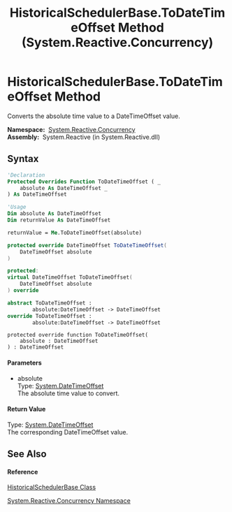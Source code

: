 ﻿---
title: HistoricalSchedulerBase.ToDateTimeOffset Method  (System.Reactive.Concurrency)
TOCTitle: ToDateTimeOffset Method
ms:assetid: M:System.Reactive.Concurrency.HistoricalSchedulerBase.ToDateTimeOffset(System.DateTimeOffset)
ms:mtpsurl: https://msdn.microsoft.com/en-us/library/system.reactive.concurrency.historicalschedulerbase.todatetimeoffset(v=VS.103)
ms:contentKeyID: 36069631
ms.date: 06/28/2011
mtps_version: v=VS.103
f1_keywords:
- System.Reactive.Concurrency.HistoricalSchedulerBase.ToDateTimeOffset
dev_langs:
- CSharp
- JScript
- VB
- FSharp
- c++
---

# HistoricalSchedulerBase.ToDateTimeOffset Method

Converts the absolute time value to a DateTimeOffset value.

**Namespace:**  [System.Reactive.Concurrency](hh229042\(v=vs.103\).md)  
**Assembly:**  System.Reactive (in System.Reactive.dll)

## Syntax

``` vb
'Declaration
Protected Overrides Function ToDateTimeOffset ( _
    absolute As DateTimeOffset _
) As DateTimeOffset
```

``` vb
'Usage
Dim absolute As DateTimeOffset
Dim returnValue As DateTimeOffset

returnValue = Me.ToDateTimeOffset(absolute)
```

``` csharp
protected override DateTimeOffset ToDateTimeOffset(
    DateTimeOffset absolute
)
```

``` c++
protected:
virtual DateTimeOffset ToDateTimeOffset(
    DateTimeOffset absolute
) override
```

``` fsharp
abstract ToDateTimeOffset : 
        absolute:DateTimeOffset -> DateTimeOffset 
override ToDateTimeOffset : 
        absolute:DateTimeOffset -> DateTimeOffset 
```

``` jscript
protected override function ToDateTimeOffset(
    absolute : DateTimeOffset
) : DateTimeOffset
```

#### Parameters

  - absolute  
    Type: [System.DateTimeOffset](https://msdn.microsoft.com/en-us/library/Bb341783)  
    The absolute time value to convert.  

#### Return Value

Type: [System.DateTimeOffset](https://msdn.microsoft.com/en-us/library/Bb341783)  
The corresponding DateTimeOffset value.  

## See Also

#### Reference

[HistoricalSchedulerBase Class](hh212106\(v=vs.103\).md)

[System.Reactive.Concurrency Namespace](hh229042\(v=vs.103\).md)


